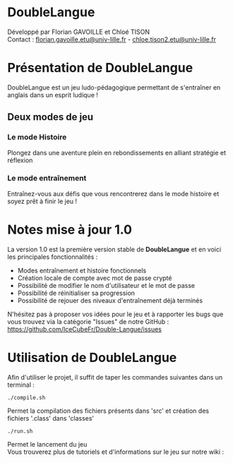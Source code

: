 DoubleLangue
===

Développé par Florian GAVOILLE et Chloé TISON  
Contact : florian.gavoille.etu@univ-lille.fr - chloe.tison2.etu@univ-lille.fr

# Présentation de DoubleLangue

DoubleLangue est un jeu ludo-pédagogique permettant de s'entraîner en anglais dans un esprit ludique !  

Deux modes de jeu
---
### Le mode Histoire
Plongez dans une aventure plein en rebondissements en alliant stratégie et réflexion
### Le mode entraînement
Entraînez-vous aux défis que vous rencontrerez dans le mode histoire et soyez prêt à finir le jeu !
# Notes mise à jour 1.0
La version 1.0 est la première version stable de **DoubleLangue** et en voici les principales fonctionnalités : 
- Modes entraînement et histoire fonctionnels
- Création locale de compte avec mot de passe crypté
- Possibilité de modifier le nom d'utilisateur et le mot de passe
- Possibilité de réinitialiser sa progression
- Possibilité de rejouer des niveaux d'entraînement déjà terminés  

N'hésitez pas à proposer vos idées pour le jeu et à rapporter les bugs que vous trouvez via la catégorie "Issues" de notre GitHub : https://github.com/IceCubeFr/Double-Langue/issues

# Utilisation de DoubleLangue

Afin d'utiliser le projet, il suffit de taper les commandes suivantes dans un terminal :

```
./compile.sh
```
Permet la compilation des fichiers présents dans 'src' et création des fichiers '.class' dans 'classes'

```
./run.sh
```
Permet le lancement du jeu  
Vous trouverez plus de tutoriels et d'informations sur le jeu sur notre wiki : 